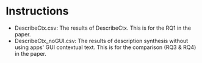 Instructions
===
* DescribeCtx.csv: The results of DescribeCtx. This is for the RQ1 in the paper.
* DescribeCtx_noGUI.csv: The results of description synthesis without using apps' GUI contextual text. This is for the comparison (RQ3 & RQ4) in the paper.
